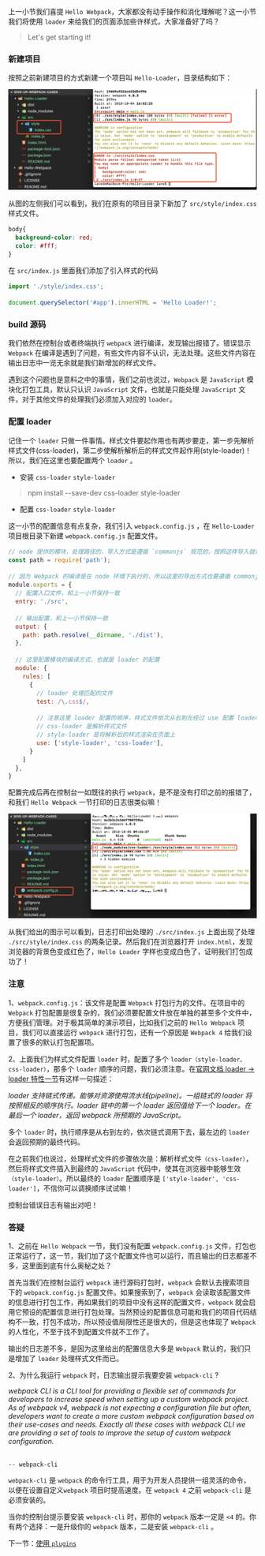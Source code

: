 上一小节我们喜提 `Hello Webpack`，大家都没有动手操作和消化理解呢？这一小节我们将使用 `loader` 来给我们的页面添加些许样式，大家准备好了吗？

> Let's get starting it!

### 新建项目

按照之前新建项目的方式新建一个项目叫 `Hello-Loader`，目录结构如下：

![](/assets/hello-loader-build.png)

从图的左侧我们可以看到，我们在原有的项目目录下新加了 `src/style/index.css` 样式文件。

```css
body{
  background-color: red;
  color: #fff;
}
```

在 `src/index.js` 里面我们添加了引入样式的代码

```javascript
import './style/index.css';

document.querySelector('#app').innerHTML = 'Hello Loader!'; 
```

### build 源码

我们依然在控制台或者终端执行 `webpack` 进行编译，发现输出报错了。错误显示 `Webpack` 在编译是遇到了问题，有些文件内容不认识，无法处理。这些文件内容在输出日志中一览无余就是我们新增加的样式文件。

遇到这个问题也是意料之中的事情，我们之前也说过，`Webpack` 是 `JavaScript` 模块化打包工具，默认只认识 `JavaScript` 文件，也就是只能处理 `JavaScript` 文件，对于其他文件的处理我们必须加入对应的 `loader`。

### 配置 loader

记住一个 `loader` 只做一件事情。样式文件要起作用也有两步要走，第一步先解析样式文件(css-loader)，第二步使解析解析后的样式文件起作用(style-loader)！所以，我们在这里也要配置两个 `loader` 。

- 安装 `css-loader` `style-loader`

> npm install --save-dev css-loader style-loader

- 配置 `css-loader` `style-loader`

这一小节的配置信息有点复杂，我们引入 `webpack.config.js` ，在 `Hello-Loader` 项目根目录下新建 `webpack.config.js` 配置文件。

```javascript
// node 提供的模块，处理路径的，导入方式是遵循 `commonjs` 规范的，按照这样导入就行了
const path = require('path');

// 因为 Webpack 的编译是在 node 环境下执行的，所以这里的导出方式也要遵循 commonjs 规范
module.exports = {
  // 配置入口文件，和上一小节保持一致
  entry: './src',
  
  // 输出配置，和上一小节保持一致
  output: {
    path: path.resolve(__dirname, './dist'),
  },
  
  // 这里配置模块的编译方式，也就是 loader 的配置
  module: {
    rules: [
      {
        // loader 处理匹配的文件
        test: /\.css$/,
        
        // 注意这里 loader 配置的顺序，样式文件依次从右到左经过 use 配置 loader 的处理
        // css-loader 是解析样式文件
        // style-loader 是将解析后的样式渲染在页面上
        use: ['style-loader', 'css-loader'],
      }
    ]
  },
}
```

配置完成后再在控制台一如既往的执行 `webpack`，是不是没有打印之前的报错了，和我们 `Hello Webpack` 一节打印的日志很类似嘛！

![](/assets/hello-loader-build2.png)

从我们给出的图示可以看到，日志打印出处理的 `./src/index.js` 上面出现了处理 `./src/style/index.css` 的两条记录。然后我们在浏览器打开 `index.html`，发现浏览器的背景色变成红色了，`Hello Loader` 字样也变成白色了，证明我们打包成功了！

### 注意

1、`webpack.config.js`：该文件是配置 `Webpack` 打包行为的文件。在项目中的 `Webpack` 打包配置是很复杂的，我们必须要配置文件放在单独的甚至多个文件中，方便我们管理。对于极其简单的演示项目，比如我们之前的 `Hello Webpack` 项目，我们可以直接运行 `webpack` 进行打包，还有一个原因是 `Webpack 4` 给我们设置了很多的默认打包配置项。

2、上面我们为样式文件配置 `loader` 时，配置了多个 `loader（style-loader、css-loader）`，那多个 `loader` 顺序的问题，我们必须注意。在[官网文档 loader -> loader 特性一节](https://www.webpackjs.com/concepts/loaders/)有这样一句描述：

_loader 支持链式传递。能够对资源使用流水线(pipeline)。一组链式的 loader 将按照相反的顺序执行。loader 链中的第一个 loader 返回值给下一个 loader。在最后一个 loader，返回 webpack 所预期的 JavaScript。_

多个 `loader` 时，执行顺序是从右到左的，依次链式调用下去，最左边的 `loader` 会返回预期的最终代码。

在之前我们也说过，处理样式文件的步骤依次是：解析样式文件`（css-loader）`，然后将样式文件插入到最终的 `JavaScript` 代码中，使其在浏览器中能够生效`（style-loader）`。所以最终的 `loader` 配置顺序是 `['style-loader', 'css-loader']`，不信你可以调换顺序试试嘛！

控制台错误日志有输出对吧！

### 答疑

1、之前在 `Hello Webpack` 一节，我们没有配置 `webpack.config.js` 文件，打包也正常运行了，这一节，我们加了这个配置文件也可以运行，而且输出的日志都差不多，这里面到底有什么奥秘之处？

首先当我们在控制台运行 `webpack` 进行源码打包时，`webpack` 会默认去搜索项目下的 `webpack.config.js` 配置文件。如果搜索到了，`webpack` 会读取该配置文件的信息进行打包工作，再如果我们的项目中没有这样的配置文件，`webpack` 就会启用它预设的配置信息进行打包处理。当然预设的配置信息可能和我们的项目代码结构不一致，打包不成功，所以预设值局限性还是很大的，但是这也体现了 `Webpack` 的人性化，不至于找不到配置文件就不工作了。

输出的日志差不多，是因为这里给出的配置信息大多是 `Webpack` 默认的，我们只是增加了 `loader` 处理样式文件而已。

2、为什么我运行 `webpack` 时，日志输出提示我要安装 `webpack-cli` ?

_webpack CLI is a CLI tool for providing a flexible set of commands for developers to increase speed when setting up a custom webpack project. As of webpack v4, webpack is not expecting a configuration file but often, developers want to create a more custom webpack configuration based on their use-cases and needs. Exactly all these cases with webpack CLI we are providing a set of tools to improve the setup of custom webpack configuration._

                                                                                                                                -- webpack-cli
                                                        
`webpack-cli` 是 `webpack` 的命令行工具，用于为开发人员提供一组灵活的命令，以便在设置自定义`webpack` 项目时提高速度。在 `webpack 4` 之前 `webpack-cli` 是必须安装的。

当你的控制台提示要安装 `webpack-cli` 时，那你的 `webpack` 版本一定是 `<4` 的。你有两个选择：一是升级你的 `webpack` 版本，二是安装 `webpack-cli` 。

下一节：[使用 `plugins`](/di-yi-zhang-ru-men-pei-zhi/1-4-shi-yong-plugins.md)
